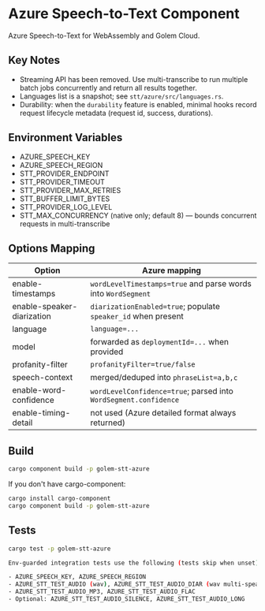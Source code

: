 # Azure Speech-to-Text Component

Azure Speech-to-Text for WebAssembly and Golem Cloud.

## Key Notes

- Streaming API has been removed. Use multi-transcribe to run multiple batch jobs concurrently and return all results together.
- Languages list is a snapshot; see `stt/azure/src/languages.rs`.
- Durability: when the `durability` feature is enabled, minimal hooks record request lifecycle metadata (request id, success, durations).

## Environment Variables

- AZURE_SPEECH_KEY
- AZURE_SPEECH_REGION
- STT_PROVIDER_ENDPOINT
- STT_PROVIDER_TIMEOUT
- STT_PROVIDER_MAX_RETRIES
- STT_BUFFER_LIMIT_BYTES
- STT_PROVIDER_LOG_LEVEL
- STT_MAX_CONCURRENCY (native only; default 8) — bounds concurrent requests in multi-transcribe

## Options Mapping

| Option | Azure mapping |
|---|---|
| enable-timestamps | `wordLevelTimestamps=true` and parse words into `WordSegment` |
| enable-speaker-diarization | `diarizationEnabled=true`; populate `speaker_id` when present |
| language | `language=...` |
| model | forwarded as `deploymentId=...` when provided |
| profanity-filter | `profanityFilter=true/false` |
| speech-context | merged/deduped into `phraseList=a,b,c` |
| enable-word-confidence | `wordLevelConfidence=true`; parsed into `WordSegment.confidence` |
| enable-timing-detail | not used (Azure detailed format always returned) |

## Build

```bash
cargo component build -p golem-stt-azure
```

If you don't have cargo-component:

```bash
cargo install cargo-component
cargo component build -p golem-stt-azure
```

## Tests

```bash
cargo test -p golem-stt-azure

Env-guarded integration tests use the following (tests skip when unset):

- AZURE_SPEECH_KEY, AZURE_SPEECH_REGION
- AZURE_STT_TEST_AUDIO (wav), AZURE_STT_TEST_AUDIO_DIAR (wav multi-speaker)
- AZURE_STT_TEST_AUDIO_MP3, AZURE_STT_TEST_AUDIO_FLAC
- Optional: AZURE_STT_TEST_AUDIO_SILENCE, AZURE_STT_TEST_AUDIO_LONG
```



